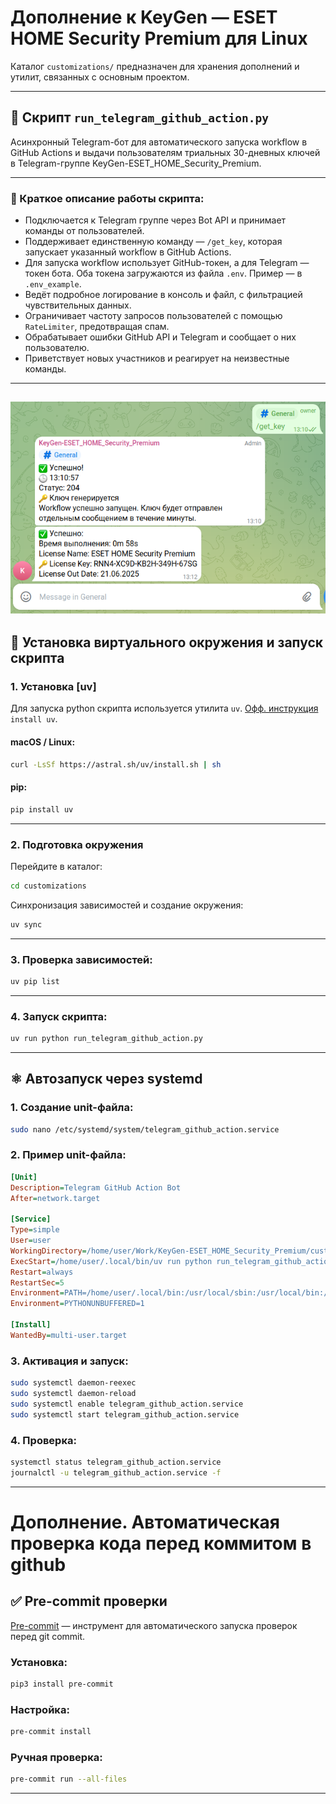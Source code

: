 # Дополнение к KeyGen — ESET HOME Security Premium для Linux

Каталог `customizations/` предназначен для хранения дополнений и утилит, связанных с основным проектом.

---

## 📂 Скрипт `run_telegram_github_action.py`

Асинхронный Telegram-бот для автоматического запуска workflow в GitHub Actions и выдачи пользователям триальных 30-дневных ключей в Telegram-группе KeyGen-ESET_HOME_Security_Premium.

---

### 📌 Краткое описание работы скрипта:

* Подключается к Telegram группе через Bot API и принимает команды от пользователей.
* Поддерживает единственную команду — `/get_key`, которая запускает указанный workflow в GitHub Actions.
* Для запуска workflow использует GitHub-токен, а для Telegram — токен бота. Оба токена загружаются из файла `.env`. Пример — в `.env_example`.
* Ведёт подробное логирование в консоль и файл, с фильтрацией чувствительных данных.
* Ограничивает частоту запросов пользователей с помощью `RateLimiter`, предотвращая спам.
* Обрабатывает ошибки GitHub API и Telegram и сообщает о них пользователю.
* Приветствует новых участников и реагирует на неизвестные команды.

---
![Alt text](image.png)
---
## 🔧 Установка виртуального окружения и запуск скрипта

### 1. Установка [**uv**]
Для запуска python скрипта используется утилита `uv`. [Офф. инструкция](https://docs.astral.sh/uv/getting-started/installation/) `install uv`.

#### macOS / Linux:

```bash
curl -LsSf https://astral.sh/uv/install.sh | sh
```

#### pip:

```bash
pip install uv
```

---

### 2. Подготовка окружения

Перейдите в каталог:

```bash
cd customizations
```

Синхронизация зависимостей и создание окружения:

```bash
uv sync
```

---

### 3. Проверка зависимостей:

```bash
uv pip list
```

---

### 4. Запуск скрипта:

```bash
uv run python run_telegram_github_action.py
```

---

## ⚛️ Автозапуск через systemd

### 1. Создание unit-файла:

```bash
sudo nano /etc/systemd/system/telegram_github_action.service
```

### 2. Пример unit-файла:

```ini
[Unit]
Description=Telegram GitHub Action Bot
After=network.target

[Service]
Type=simple
User=user
WorkingDirectory=/home/user/Work/KeyGen-ESET_HOME_Security_Premium/customizations
ExecStart=/home/user/.local/bin/uv run python run_telegram_github_action.py
Restart=always
RestartSec=5
Environment=PATH=/home/user/.local/bin:/usr/local/sbin:/usr/local/bin:/usr/sbin:/usr/bin:/sbin:/bin
Environment=PYTHONUNBUFFERED=1

[Install]
WantedBy=multi-user.target
```

### 3. Активация и запуск:

```bash
sudo systemctl daemon-reexec
sudo systemctl daemon-reload
sudo systemctl enable telegram_github_action.service
sudo systemctl start telegram_github_action.service
```

### 4. Проверка:

```bash
systemctl status telegram_github_action.service
journalctl -u telegram_github_action.service -f
```

---
# Дополнение. Автоматическая проверка кода перед коммитом в github
## ✅ Pre-commit проверки

[Pre-commit](https://pre-commit.com/) — инструмент для автоматического запуска проверок перед git commit.

### Установка:

```bash
pip3 install pre-commit
```

### Настройка:

```bash
pre-commit install
```

### Ручная проверка:

```bash
pre-commit run --all-files
```

---
